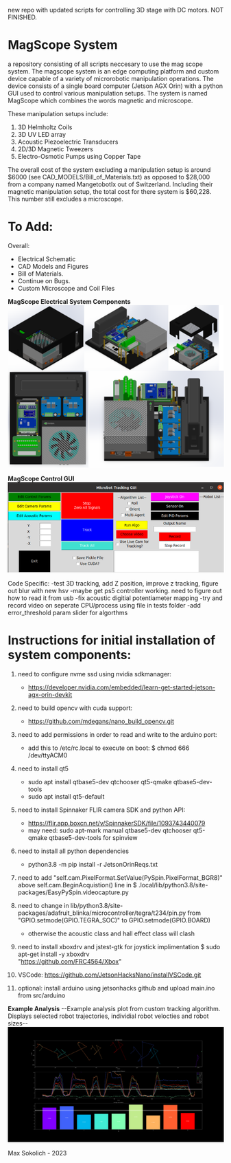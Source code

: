 new repo with updated scripts for controlling 3D stage with DC motors. NOT FINISHED.

# MagScope System
a repository consisting of all scripts neccesary to use the mag scope system. The magscope system is an edge computing platform and custom device capable of a variety of microrobotic manipulation operations. The device consists of a single board computer (Jetson AGX Orin) with a python GUI used to control various manipulation setups. The system is named MagScope which combines the words magnetic and microscope. 

These manipulation setups include:
1) 3D Helmholtz Coils
2) 3D UV LED array
3) Acoustic Piezoelectric Transducers
4) 2D/3D Magnetic Tweezers
5) Electro-Osmotic Pumps using Copper Tape

The overall cost of the system excluding a manipulation setup is around $6000 (see CAD_MODELS/Bill_of_Materials.txt) as opposed to $28,000 from a company named MangetobotIx out of Switzerland. Including their magnetic manipulation setup, the total cost for there system is $60,228. This number still excludes a microscope. 


# To Add:
Overall:
- Electrical Schematic
- CAD Models and Figures
- Bill of Materials.
- Continue on Bugs.
- Custom Microscope and Coil Files

**MagScope Electrical System Components** 
![alt text](https://github.com/MaxSokolich/MagScopeSystem/blob/main/src/imgs/MagScopeBox2.png?raw=true)

**MagScope Control GUI**
![alt text](https://github.com/MaxSokolich/MagScopeSystem/blob/main/src/imgs/MicrorobotTrackingGui.png?raw=true)

Code Specific:
-test 3D tracking, add Z position, improve z tracking, figure out blur with new hsv 
-maybe get ps5 controller working. need to figure out how to read it from usb
-fix acoustic digitial potentiameter mapping
-try and record video on seperate CPU/process using file in tests folder
-add error_threshold param slider for algorthms

# Instructions for initial installation of system components:
1) need to configure nvme ssd using nvidia sdkmanager:  
    - https://developer.nvidia.com/embedded/learn-get-started-jetson-agx-orin-devkit

2) need to build opencv with cuda support: 
    - https://github.com/mdegans/nano_build_opencv.git

3) need to add permissions in order to read and write to the arduino port: 
    - add this to /etc/rc.local to execute on boot: $ chmod 666 /dev/ttyACM0

4)  need to install qt5
    - sudo apt install qtbase5-dev qtchooser qt5-qmake qtbase5-dev-tools  
    - sudo apt install qt5-default

5) need to install Spinnaker FLIR camera SDK and python API: 
    - https://flir.app.boxcn.net/v/SpinnakerSDK/file/1093743440079
    - may need: sudo apt-mark manual qtbase5-dev qtchooser qt5-qmake qtbase5-dev-tools for spinview 

6) need to install all python dependencies
    - python3.8 -m pip install -r JetsonOrinReqs.txt

7) need to add "self.cam.PixelFormat.SetValue(PySpin.PixelFormat_BGR8)" above self.cam.BeginAcquistion() line in $ .local/lib/python3.8/site-packages/EasyPySpin.videocapture.py

8) need to change in lib/python3.8/site-packages/adafruit_blinka/microcontroller/tegra/t234/pin.py from "GPIO.setmode(GPIO.TEGRA_SOC)" to GPIO.setmode(GPIO.BOARD)
    - otherwise the acoustic class and hall effect class will clash

9) need to install xboxdrv and jstest-gtk for joystick implimentation 
        $ sudo apt-get install -y xboxdrv         
        "https://github.com/FRC4564/Xbox"
        
10) VSCode: https://github.com/JetsonHacksNano/installVSCode.git

11) optional: install arduino using jetsonhacks github and upload main.ino from src/arduino


    




**Example Analysis**
--Example analysis plot from custom tracking algorithm. Displays selected robot trajectories, individial robot velocties and robot sizes--
![alt text](https://github.com/MaxSokolich/MagScopeSystem/blob/main/src/imgs/ExampleDataPlot.png?raw=true)


Max Sokolich - 2023
